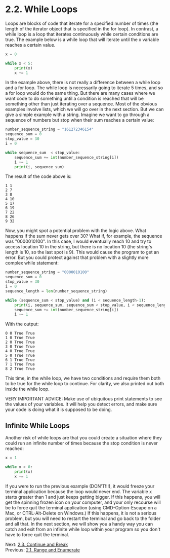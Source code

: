 # 2.2. While Loops

Loops are blocks of code that iterate for a specified number of times (the length of the iterator object that is
specified in the for loop). In contrast, a while loop is a loop that iterates continuously while certain conditions are
true. The example below is a while loop that will iterate until the x variable reaches a certain value.

```python
x = 0

while x < 5:
    print(x)
    x += 1
```

In the example above, there is not really a difference between a while loop and a for loop. The while loop is 
necessarily going to iterate 5 times, and so a for loop would do the same thing. But there are many cases where we
want code to do something until a condition is reached that will be something other than just iterating over a sequence.
Most of the obvious examples involve lists, which we will go over in the next section. But we can give a simple example
with a string. Imagine we want to go through a sequence of numbers but stop when their sum reaches a certain value:
```python
number_sequence_string = "161272346154"
sequence_sum = 0
stop_value = 30
i = 0

while sequence_sum  < stop_value:
    sequence_sum += int(number_sequence_string[i])
    i += 1
    print(i, sequence_sum)

```
The result of the code above is:
```text
1 1
2 7
3 8
4 10
5 17
6 19
7 22
8 26
9 32
```
 
Now, you might spot a potential problem with the logic above. What happens if the sum never gets over 30? What if,
for example, the sequence was "0000010100". In this case, I would eventually reach 10 and try to access location 10 in
the string, but there is no location 10 (the string's length is 10, so the last spot is 9). This would cause the program 
to get an error. But you could protect against that problem with a slightly more complex while statement:

```python
number_sequence_string = "0000010100"
sequence_sum = 0
stop_value = 30
i = 0
sequence_length = len(number_sequence_string)

while (sequence_sum < stop_value) and (i < sequence_length-1):
    print(i, sequence_sum, sequence_sum < stop_value, i < sequence_length-1)
    sequence_sum += int(number_sequence_string[i])
    i += 1
```

With the output:

```text
0 0 True True
1 0 True True
2 0 True True
3 0 True True
4 0 True True
5 0 True True
6 1 True True
7 1 True True
8 2 True True
```

This time, in the while loop, we have two conditions and require them both to be true for the while loop to continue.
For clarity, we also printed out both inside the while loop.

VERY IMPORTANT ADVICE: Make use of ubiquitous print statements to see the values of your variables. It will help you
detect errors, and make sure your code is doing what it is supposed to be doing.

## Infinite While Loops

Another risk of while loops are that you could create a situation where they could run an infinite number of times 
because the stop condition is never reached:
```python
x = 1

while x > 0:
    print(x)
    x += 1
```
If you were to run the previous example (DON'T!!!), it would freeze your terminal application because the loop would 
never end. The variable x starts greater than 1 and just keeps getting bigger. If this happens, you will get the 
spinning frozen icon on your computer, and your only recourse will be to force quit the terminal application (using
CMD-Option-Escape on a Mac, or CTRL-Alt-Delete on Windows.) If this happens, it is not a serious problem, but you will need
to restart the terminal and go back to the folder and all that. In the next section, we will show you a handy way you 
can catch and exit from an infinite while loop within your program so you don't have to force quit the terminal.

Next: [2.3. Continue and Break](2.3.%20Continue%20and%20Break.md)<br>
Previous: [2.1. Range and Enumerate](2.1.%20Range%20and%20Enumerate.md)
